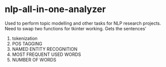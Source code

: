 # nlp-all-in-one-analyzer

Used to perform topic modelling and other tasks for NLP research projects. Need to swap two functions for tkinter working. Gets the sentences'

1) tokenization
2) POS TAGGING
3) NAMED ENTITY RECOGNITION
4) MOST FREQUENT USED WORDS
5) NUMBER OF WORDS
